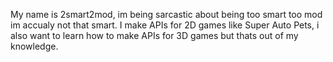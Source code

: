 My name is 2smart2mod, im being sarcastic about being too smart too mod im accualy not that smart.
I make APIs for 2D games like Super Auto Pets, i also want to learn how to make APIs for 3D games but thats out of my knowledge.
